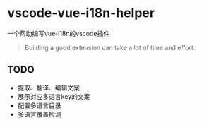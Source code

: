 # vscode-vue-i18n-helper
一个帮助编写vue-i18n的vscode插件
> Building a good extension can take a lot of time and effort.
## TODO
* 提取、翻译、编辑文案
* 展示对应多语言key的文案
* 配置多语言目录
* 多语言覆盖检测

